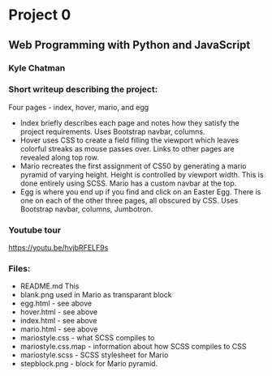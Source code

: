 # Project 0

## Web Programming with Python and JavaScript

### Kyle Chatman

### Short writeup describing the project:
Four pages - index, hover, mario, and egg
- Index briefly describes each page and notes how they satisfy the project requirements. Uses Bootstrap 
    navbar, columns.
- Hover uses CSS to create a field filling the viewport which leaves colorful streaks as mouse passes 
    over. Links to other pages are revealed along top row.
- Mario recreates the first assignment of CS50 by generating a mario pyramid of varying height. Height is 
    controlled by viewport width. This is done entirely using SCSS. Mario has a custom navbar at the top.
- Egg is where you end up if you find and click on an Easter Egg. There is one on each of the other three pages, all        obscured by CSS. Uses Bootstrap navbar, columns, Jumbotron.

### Youtube tour
https://youtu.be/hvjbRFELF9s

### Files:
- README.md
    This
- blank.png
    used in Mario as transparant block
- egg.html - see above
- hover.html - see above
- index.html - see above
- mario.html - see above
- mariostyle.css - what SCSS compiles to
- mariostyle.css.map - information about how SCSS compiles to CSS
- mariostyle.scss - SCSS stylesheet for Mario
- stepblock.png - block for Mario pyramid.